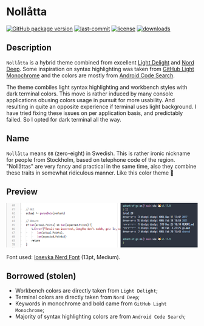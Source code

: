 # Nollåtta

[![GitHub package version](https://img.shields.io/github/package-json/v/shytikov/nollatta.svg)](./package.json) [![last-commit](https://img.shields.io/github/last-commit/shytikov/nollatta.svg)](./package.json) [![license](https://img.shields.io/github/license/shytikov/nollatta.svg)](./LICENSE) [![downloads](https://img.shields.io/visual-studio-marketplace/d/shytikov.nollatta.svg)](https://marketplace.visualstudio.com/items?itemName=shytikov.nollatta)

## Description

`Nollåtta` is a hybrid theme combined from excellent [Light Delight](https://github.com/DNonov/lightDelight) and [Nord Deep](https://github.com/marlosirapuan/vscode-theme-nord-deep). Some inspiration on syntax highlighting was taken from [GitHub Light Monochrome](https://github.com/huytd/vscode-github-light-monochrome) and the colors are mostly from [Android Code Search](https://cs.android.com/).

The theme combiles light syntax highlighting and workbench styles with dark terminal colors. This move is rather induced by many console applications obusing colors usage in pursuit for more usability. And resulting in quite an opposite experience if terminal uses light background. I have tried fixing these issues on per application basis, and predictably failed. So I opted for dark terminal all the way. 

## Name

`Nollåtta` means `08` (zero-eight) in Swedish. This is rather ironic nickname for people from Stockholm, based on telephone code of the region. "Nollåttas" are very fancy and practical in the same time, also they combine these traits in somewhat ridiculous manner. Like this color theme 🤡

## Preview

![Nollåtta Preview](https://github.com/shytikov/nollatta/blob/main/media/preview.png?raw=true)

Font used: [Iosevka Nerd Font](https://www.programmingfonts.org/#iosevka) (13pt, Medium).

## Borrowed (stolen)

* Workbench colors are directly taken from `Light Delight`;
* Terminal colors are directly taken from `Nord Deep`;
* Keywords in monochrome and bold came from `GitHub Light Monochrome`;
* Majority of syntax highlighting colors are from `Android Code Search`;